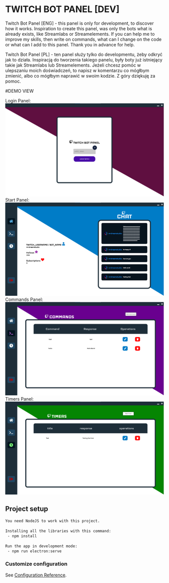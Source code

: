 # TWITCH BOT PANEL [DEV]

Twitch Bot Panel [ENG]
    - this panel is only for development, to discover how it works. Inspiration to create this panel, was only the bots what is already exists, like Streamlabs or Streamelements. If you can help me to improve my skills, then write on commands, what can I change on the code or what can I add to this panel. Thank you in advance for help.

Twitch Bot Panel [PL]
    - ten panel służy tylko do developmentu, żeby odkryć jak to działa. Inspiracją do tworzenia takiego panelu, były boty już istniejący takie jak Streamlabs lub Streamelements. Jeżeli chcesz pomóc w ulepszaniu moich doświadczeń, to napisz w komentarzu co mógłbym zmienić, albo co mógłbym naprawić w swoim kodzie. Z góry dziękuję za pomoc.


#DEMO VIEW

Login Panel:
![loginPanel](./imgReadMe/login_panel.png)
Start Panel:
![loginPanel](./imgReadMe/start.png)
Commands Panel:
![loginPanel](./imgReadMe/commands.png)
Timers Panel:
![loginPanel](./imgReadMe/timers.png)


## Project setup
```
You need NodeJS to work with this project.

Installing all the libraries with this command:
 - npm install

Run the app in development mode:
 - npm run electron:serve

```

### Customize configuration
See [Configuration Reference](https://cli.vuejs.org/config/).
